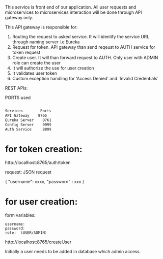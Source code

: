 This service is front end of our application. All user requests and microservices to microservices interaction will be
done through API gateway only.

This API gateway is responsible for:

1) Routing the request to asked service. It will identify the service URL through naming server i.e Eureka
2) Request for token. API gateway than send reqeust to AUTH service for token request
3) Create user. It will than forward request to AUTH. Only user with ADMIN role can create the user
4) It will authorize the use for user creation
5) It validates user token
6) Custom exception handling for 'Access Denied' and 'Invalid Credentials'

REST APIs:

PORTS used

```bash

Services	    Ports
API Gateway	   8765
Eureka Server	 8761
Config Server	 9999
Auth Service	 8899

```


# for token creation:

http://localhost:8765/auth/token

request:  JSON request

{
	"username": xxxx,
	"password" :  xxx
}

# for user creation:

form variables:
```
username:  
password:
role:  (USER/ADMIN)
```

http://localhost:8765/createUser

Initially a user needs to be added in database which admin access.


